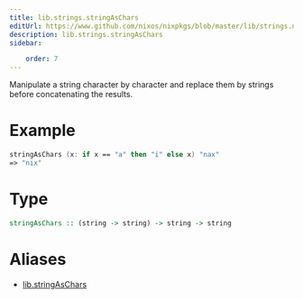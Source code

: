 ```yaml
---
title: lib.strings.stringAsChars
editUrl: https://www.github.com/nixos/nixpkgs/blob/master/lib/strings.nix#L509C5
description: lib.strings.stringAsChars
sidebar:

    order: 7
---
```


Manipulate a string character by character and replace them by
strings before concatenating the results.

# Example

```nix
stringAsChars (x: if x == "a" then "i" else x) "nax"
=> "nix"
```

# Type

```haskell
stringAsChars :: (string -> string) -> string -> string
```


# Aliases

- [lib.stringAsChars](./reference/lib/lib-stringAsChars)


